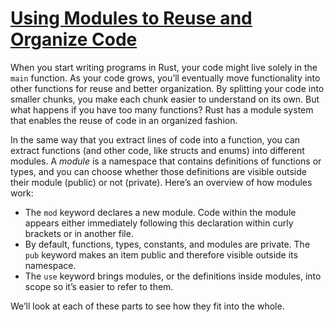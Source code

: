 # [Using Modules to Reuse and Organize Code](ch07-00-modules.html#using-modules-to-reuse-and-organize-code)

When you start writing programs in Rust, your code might live solely in the
`main` function. As your code grows, you’ll eventually move functionality into
other functions for reuse and better organization. By splitting your code into
smaller chunks, you make each chunk easier to understand on its own. But what
happens if you have too many functions? Rust has a module system that enables
the reuse of code in an organized fashion.

In the same way that you extract lines of code into a function, you can extract
functions (and other code, like structs and enums) into different modules. A
*module* is a namespace that contains definitions of functions or types, and
you can choose whether those definitions are visible outside their module
(public) or not (private). Here’s an overview of how modules work:

* The `mod` keyword declares a new module. Code within the module appears
  either immediately following this declaration within curly brackets or in
  another file.
* By default, functions, types, constants, and modules are private. The `pub`
  keyword makes an item public and therefore visible outside its namespace.
* The `use` keyword brings modules, or the definitions inside modules, into
  scope so it’s easier to refer to them.

We’ll look at each of these parts to see how they fit into the whole.
